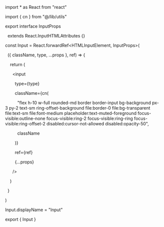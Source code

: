 import * as React from "react"

import { cn } from "@/lib/utils"

  

export interface InputProps

  extends React.InputHTMLAttributes<HTMLInputElement> {}

  

const Input = React.forwardRef<HTMLInputElement, InputProps>(

  ({ className, type, ...props }, ref) => {

    return (

      <input

        type={type}

        className={cn(

          "flex h-10 w-full rounded-md border border-input bg-background px-3 py-2 text-sm ring-offset-background file:border-0 file:bg-transparent file:text-sm file:font-medium placeholder:text-muted-foreground focus-visible:outline-none focus-visible:ring-2 focus-visible:ring-ring focus-visible:ring-offset-2 disabled:cursor-not-allowed disabled:opacity-50",

          className

        )}

        ref={ref}

        {...props}

      />

    )

  }

)

Input.displayName = "Input"

  

export { Input }